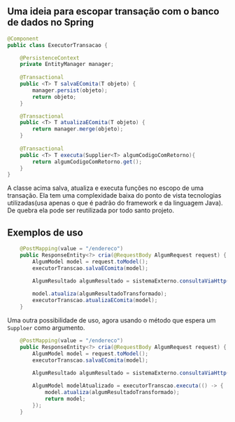 ## Uma ideia para escopar transação com o banco de dados no Spring

```java
@Component
public class ExecutorTransacao {

	@PersistenceContext
	private EntityManager manager;
	
	@Transactional
	public <T> T salvaEComita(T objeto) {
		manager.persist(objeto);
		return objeto;
	}

	@Transactional
	public <T> T atualizaEComita(T objeto) {
		return manager.merge(objeto);
    }
    
    @Transactional
    public <T> T executa(Supplier<T> algumCodigoComRetorno){
        return algumCodigoComRetorno.get();
    }
}
```

A classe acima salva, atualiza e executa funções no escopo de uma transação. Ela tem uma complexidade baixa do ponto de vista tecnologias utilizadas(usa apenas o que é padrão do framework e da linguagem Java). De quebra ela pode ser reutilizada por todo santo projeto. 

## Exemplos de uso

```java
    @PostMapping(value = "/endereco")    
	public ResponseEntity<?> cria(@RequestBody AlgumRequest request) {
        AlgumModel model = request.toModel();
        executorTranscao.salvaEComita(model);

        AlgumResultado algumResultado = sistemaExterno.consultaViaHttp(model.getInformacao());
        
        model.atualiza(algumResultadoTransformado);
        executorTranscao.atualizaEComita(model);
	}
```

Uma outra possibilidade de uso, agora usando o método que espera um ```Supploer``` como argumento. 

```java
    @PostMapping(value = "/endereco")    
	public ResponseEntity<?> cria(@RequestBody AlgumRequest request) {
        AlgumModel model = request.toModel();
        executorTranscao.salvaEComita(model);

        AlgumResultado algumResultado = sistemaExterno.consultaViaHttp(model.getInformacao());
        
        AlgumModel modelAtualizado = executorTranscao.executa(() -> {
            model.atualiza(algumResultadoTransformado);
            return model;
        });
	}
```